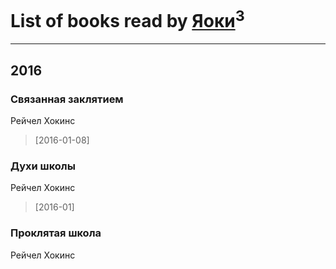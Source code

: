 # List of books read by [Яоки](https://www.facebook.com/app_scoped_user_id/645367365616748/)<sup>3</sup>
---

## 2016

### Связанная заклятием
Рейчел Хокинс
> [2016-01-08] 


### Духи школы
Рейчел Хокинс
> [2016-01] 


### Проклятая школа
Рейчел Хокинс



